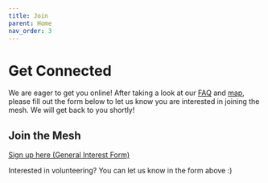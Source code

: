 ```yaml
---
title: Join
parent: Home
nav_order: 3
---
```


# Get Connected

We are eager to get you online! After taking a look at our [FAQ](/faq) and [map](/map), please fill out the form below to let us know you are interested in joining the mesh. We will get back to you shortly!

## Join the Mesh

<a href="https://docs.google.com/forms/d/e/1FAIpQLSeKXhsKcLeHTwuI3I_4k6h4-6DHTdW3nBzHi9823m9ISuiVsg/viewform" target="_blank">Sign up here (General Interest Form)</a>

Interested in volunteering? You can let us know in the form above :)
